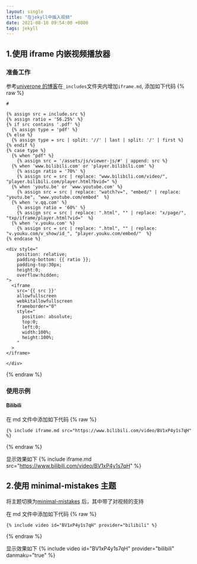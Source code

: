 ```yaml
---
layout: single
title: "在jekyll中插入视频"
date: 2021-08-18 09:54:00 +0800
tags: jekyll
---
```


## 1.使用 iframe 内嵌视频播放器

### 准备工作

参考[univerone 的博客](https://wechaty.js.org/2020/08/24/add-video-to-wechaty-blog/)在`_includes`文件夹内增加`iframe.md`, 添加如下代码
{% raw %}

```liquid
#

{% assign src = include.src %}
{% assign ratio = '56.25%' %}
{% if src contains '.pdf' %}
  {% assign type = 'pdf' %}
{% else %}
  {% assign type = src | split: '//' | last | split: '/' | first %}
{% endif %}
{% case type %}
  {% when "pdf" %}
    {% assign src = '/assets/js/viewer-js/#' | append: src %}
  {% when 'www.bilibili.com' or 'player.bilibili.com' %}
    {% assign ratio = '70%' %}
    {% assign src = src | replace: "www.bilibili.com/video/", "player.bilibili.com/player.html?bvid=" %}
  {% when 'youtu.be' or 'www.youtube.com' %}
    {% assign src = src | replace: "watch?v=", "embed/" | replace: "youtu.be", "www.youtube.com/embed"  %}
  {% when 'v.qq.com' %}
    {% assign ratio = '60%' %}
    {% assign src = src | replace: ".html", "" | replace: "x/page/", "txp/iframe/player.html?vid="  %}
  {% when 'v.youku.com' %}
    {% assign src = src | replace: ".html", "" | replace: "v.youku.com/v_show/id_", "player.youku.com/embed/"  %}
{% endcase %}

<div style="
    position: relative;
    padding-bottom: {{ ratio }};
    padding-top:30px;
    height:0;
    overflow:hidden;
">
  <iframe
    src='{{ src }}'
    allowfullscreen
    webkitallowfullscreen
    frameborder="0"
    style="
      position: absolute;
      top:0;
      left:0;
      width:100%;
      height:100%;
    "
  >
</iframe>

</div>
```

{% endraw %}

### 使用示例

#### Bilibili

在 md 文件中添加如下代码
{% raw %}

```liquid
{% include iframe.md src="https://www.bilibili.com/video/BV1xP4y1s7qH" %}
```

{% endraw %}

显示效果如下
{% include iframe.md src="https://www.bilibili.com/video/BV1xP4y1s7qH" %}

## 2.使用 minimal-mistakes 主题

将主题切换为[minimal-mistakes](https://mmistakes.github.io/minimal-mistakes/docs/quick-start-guide/) 后，其中带了对视频的支持

在 md 文件中添加如下代码
{% raw %}

```liquid
{% include video id="BV1xP4y1s7qH" provider="bilibili" %}

```

{% endraw %}

显示效果如下
{% include video id="BV1xP4y1s7qH" provider="bilibili" danmaku="true" %}
